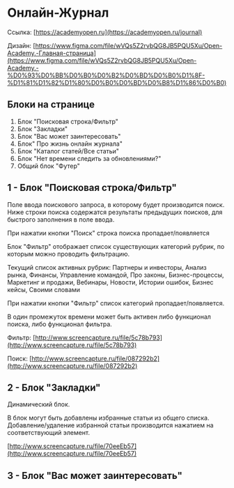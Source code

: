 
# Онлайн-Журнал

Ссылка: [https://academyopen.ru](https://academyopen.ru/journal)

Дизайн: [https://www.figma.com/file/wVQs5Z2rvbQG8JB5PQU5Xu/Open-Academy.-Главная-страница](https://www.figma.com/file/wVQs5Z2rvbQG8JB5PQU5Xu/Open-Academy.-%D0%93%D0%BB%D0%B0%D0%B2%D0%BD%D0%B0%D1%8F-%D1%81%D1%82%D1%80%D0%B0%D0%BD%D0%B8%D1%86%D0%B0)

## Блоки на странице

1. Блок "Поисковая строка/Фильтр"
2. Блок "Закладки"
3. Блок "Вас может заинтересовать"
4. Блок" Про жизнь онлайн журнала"
5. Блок "Каталог статей/Все статьи"
6. Блок "Нет времени следить за обновлениями?"
7. Общий блок "Футер"

## 1 - Блок "Поисковая строка/Фильтр"

Поле ввода поискового запроса, в которому будет производится поиск. Ниже строки поиска содержатся результаты предыдущих поисков, для быстрого заполнения в поле ввода.

При нажатии кнопки "Поиск" строка поиска пропадает/появляется

Блок "Фильтр" отображает список существующих категорий рубрик, по которым можно проводить фильтрацию.

Текущий список активных рубрик: Партнеры и инвесторы, Анализ рынка, Финансы, Управление командой, Про законы, Бизнес-процессы, Маркетинг и продажи, Вебинары, Новости, Истории ошибок, Бизнес кейсы, Своими словами

При нажатии кнопки "Фильтр" список категорий пропадает/появляется.

В один промежуток времени может быть активен либо функционал поиска, либо функционал фильтра.

Фильтр: [http://www.screencapture.ru/file/5c78b793](http://www.screencapture.ru/file/5c78b793)

Поиск: [http://www.screencapture.ru/file/087292b2](http://www.screencapture.ru/file/087292b2)

## 2 - Блок "Закладки"

Динамический блок. 

В блок могут быть добавлены избранные статьи из общего списка. Добавление/удаление избранной статьи производится нажатием на соответствующий элемент.

[http://www.screencapture.ru/file/70eeEb57](http://www.screencapture.ru/file/70eeEb57)

## 3 - Блок "Вас может заинтересовать"
